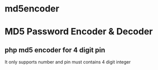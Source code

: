 # md5encoder

<h1>MD5 Password Encoder & Decoder</h1>


<h2>php md5 encoder for 4 digit pin</h2>

<p> It only supports number and pin must contains 4 digit integer <p>

